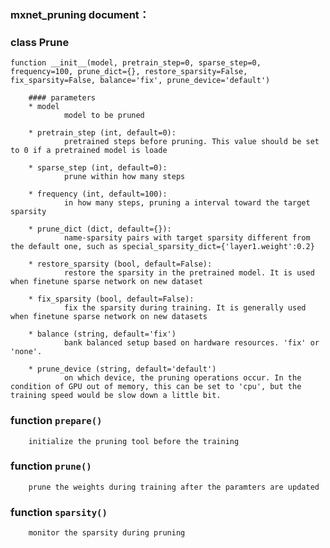 ### mxnet_pruning document：
### class Prune
```
function __init__(model, pretrain_step=0, sparse_step=0, frequency=100, prune_dict={}, restore_sparsity=False, fix_sparsity=False, balance='fix', prune_device='default')
```

        #### parameters
        * model
                model to be pruned

        * pretrain_step (int, default=0):
                pretrained steps before pruning. This value should be set to 0 if a pretrained model is loade

        * sparse_step (int, default=0):
                prune within how many steps

        * frequency (int, default=100):
                in how many steps, pruning a interval toward the target sparsity

        * prune_dict (dict, default={}):
                name-sparsity pairs with target sparsity different from the default one, such as special_sparsity_dict={'layer1.weight':0.2}

        * restore_sparsity (bool, default=False):
                restore the sparsity in the pretrained model. It is used when finetune sparse network on new dataset

        * fix_sparsity (bool, default=False):
                fix the sparsity during training. It is generally used when finetune sparse network on new datasets

        * balance (string, default='fix')
                bank balanced setup based on hardware resources. 'fix' or 'none'.

        * prune_device (string, default='default')
                on which device, the pruning operations occur. In the condition of GPU out of memory, this can be set to 'cpu', but the training speed would be slow down a little bit.

### function `prepare()`
        initialize the pruning tool before the training

### function `prune()`
        prune the weights during training after the paramters are updated

### function `sparsity()`
        monitor the sparsity during pruning